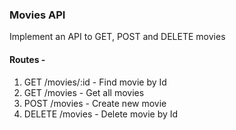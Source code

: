 ### Movies API

Implement an API to GET, POST and DELETE movies

#### Routes -

1. GET /movies/:id - Find movie by Id
2. GET /movies - Get all movies
3. POST /movies - Create new movie
4. DELETE /movies - Delete movie by Id

